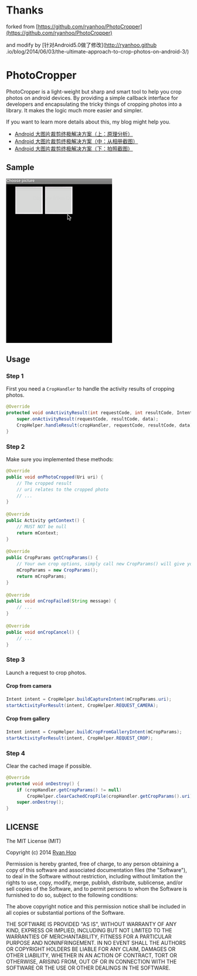 # Thanks

forked from [https://github.com/ryanhoo/PhotoCropper](https://github.com/ryanhoo/PhotoCropper)

and modify by [针对Android5.0做了修改](http://ryanhoo.github
.io/blog/2014/06/03/the-ultimate-approach-to-crop-photos-on-android-3/)



# PhotoCropper

PhotoCropper is a light-weight but sharp and smart tool to help you crop photos on android devices. By providing a simple callback interface for developers and encapsulating the tricky things of cropping photos into a library. It makes the logic much more easier and simpler. 

If you want to learn more details about this, my blog might help you. 

- [Android 大图片裁剪终极解决方案（上：原理分析）][2]
- [Android 大图片裁剪终极解决方案（中：从相册截图）][3]
- [Android 大图片裁剪终极解决方案（下：拍照截图）][4]

## Sample
![photo cropper demonstration][1]

## Usage

### Step 1

First you need a ``CropHandler`` to handle the activity results of cropping photos.

```java
@Override
protected void onActivityResult(int requestCode, int resultCode, Intent data) {
    super.onActivityResult(requestCode, resultCode, data);
    CropHelper.handleResult(cropHandler, requestCode, resultCode, data);
}
```

### Step 2

Make sure you implemented these methods:

```java
@Override
public void onPhotoCropped(Uri uri) {
    // The cropped result
    // uri relates to the cropped photo
    // ...
}

@Override
public Activity getContext() {
    // MUST NOT be null
    return mContext;
}

@Override
public CropParams getCropParams() {
    // Your own crop options, simply call new CropParams() will give you a set of default crop options 
    mCropParams = new CropParams();
    return mCropParams;
}

@Override
public void onCropFailed(String message) {
    // ...
}

@Override
public void onCropCancel() {
    // ...
}
```

### Step 3

Launch a request to crop photos.

#### Crop from camera

```java
Intent intent = CropHelper.buildCaptureIntent(mCropParams.uri);
startActivityForResult(intent, CropHelper.REQUEST_CAMERA);
```

#### Crop from gallery

```java
Intent intent = CropHelper.buildCropFromGalleryIntent(mCropParams);
startActivityForResult(intent, CropHelper.REQUEST_CROP);
```
### Step 4

Clear the cached image if possible.

```java
@Override
protected void onDestroy() {
    if (cropHandler.getCropParams() != null)
        CropHelper.clearCachedCropFile(cropHandler.getCropParams().uri);
    super.onDestroy();
}
```

## LICENSE
The MIT License (MIT)

Copyright (c) 2014 [Ryan Hoo][5]

Permission is hereby granted, free of charge, to any person obtaining a copy
of this software and associated documentation files (the "Software"), to deal
in the Software without restriction, including without limitation the rights
to use, copy, modify, merge, publish, distribute, sublicense, and/or sell
copies of the Software, and to permit persons to whom the Software is
furnished to do so, subject to the following conditions:

The above copyright notice and this permission notice shall be included in all
copies or substantial portions of the Software.

THE SOFTWARE IS PROVIDED "AS IS", WITHOUT WARRANTY OF ANY KIND, EXPRESS OR
IMPLIED, INCLUDING BUT NOT LIMITED TO THE WARRANTIES OF MERCHANTABILITY,
FITNESS FOR A PARTICULAR PURPOSE AND NONINFRINGEMENT. IN NO EVENT SHALL THE
AUTHORS OR COPYRIGHT HOLDERS BE LIABLE FOR ANY CLAIM, DAMAGES OR OTHER
LIABILITY, WHETHER IN AN ACTION OF CONTRACT, TORT OR OTHERWISE, ARISING FROM,
OUT OF OR IN CONNECTION WITH THE SOFTWARE OR THE USE OR OTHER DEALINGS IN THE
SOFTWARE.

[1]: /images/photo-cropper-demonstration.gif
[2]: http://ryanhoo.github.io/blog/2014/05/26/the-ultimate-approach-to-crop-photos-on-android-1
[3]: http://ryanhoo.github.io/blog/2014/06/03/the-ultimate-approach-to-crop-photos-on-android-2
[4]: http://ryanhoo.github.io/blog/2014/06/03/the-ultimate-approach-to-crop-photos-on-android-3
[5]: mailto:ryan.hoo.j@gmail.com
